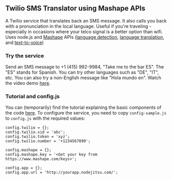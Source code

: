 ## Twilio SMS Translator using Mashape APIs

A Twilio service that translates back an SMS message. 
It also calls you back with a pronunciation in the local language. 
Useful if you're traveling - especially in occasions where your telco signal 
is a better option than wifi. 
Uses node.js and [Mashape](http://mashape.com/) APIs ([language detection](https://www.mashape.com/sprawk/language-detection#!documentation), [language translation](https://www.mashape.com/translated/mymemory-translation-memory#!documentation), and [text-to-voice](https://www.mashape.com/yambal/text-to-voice#!documentation))

### Try the service

Send an SMS message to +1 (415) 992-9984, "Take me to the bar ES".  The "ES" stands for Spanish.  You can try other languages such as "DE", "IT", etc.
You can also try a non-English message like "Hola mundo en".  Watch the video demo [here](http://www.youtube.com/watch?v=wiBuc87dcFU). 

### Tutorial and config.js 

You can (temporarily) find the tutorial explaining the basic components of the code [here](http://jsfiddle.net/ismaelc/J7B84/embedded/result/).
To configure the service, you need to copy `config-sample.js` to `config.js` with the required values:

    config.twilio = {};
    config.twilio.sid = 'abc';
    config.twilio.token = 'xyz';
    config.twilio.number = '+1234567890';

    config.mashape = {};
    config.mashape.key = '<Get your key from https://www.mashape.com/keys>';

    config.app = {};
    config.app.url = 'http://yourapp.nodejitsu.com/';

